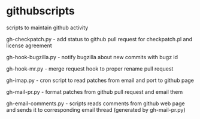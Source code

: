 # githubscripts
scripts to maintain github activity

gh-checkpatch.py - add status to github pull request for checkpatch.pl and license agreement

gh-hook-bugzilla.py - notify bugzilla about new commits with bugz id

gh-hook-mr.py - merge request hook to proper rename pull request

gh-imap.py - cron script to read patches from email and port to github page

gh-mail-pr.py - format patches from github pull request and email them

gh-email-comments.py - scripts reads comments from github web page and sends it to corresponding
	email thread (generated by gh-mail-pr.py)
